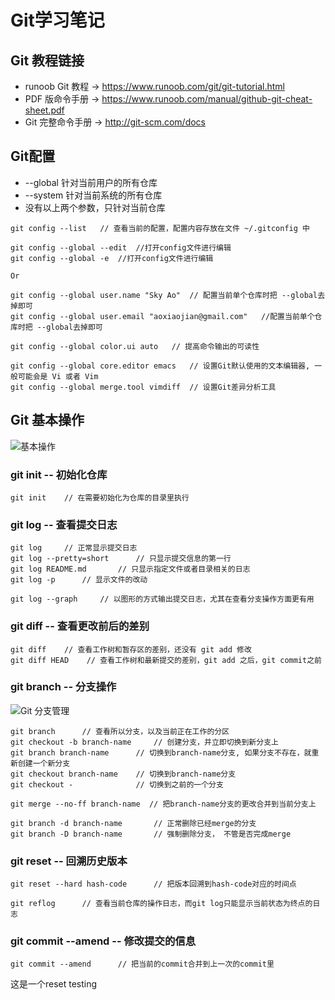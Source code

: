 # Git学习笔记

## Git 教程链接
 - runoob Git 教程 -> https://www.runoob.com/git/git-tutorial.html
 - PDF 版命令手册 -> https://www.runoob.com/manual/github-git-cheat-sheet.pdf
 - Git 完整命令手册 -> http://git-scm.com/docs

## Git配置
- --global 针对当前用户的所有仓库
- --system 针对当前系统的所有仓库
- 没有以上两个参数，只针对当前仓库
```
git config --list   // 查看当前的配置，配置内容存放在文件 ~/.gitconfig 中

git config --global --edit  //打开config文件进行编辑
git config --global -e  //打开config文件进行编辑

Or

git config --global user.name "Sky Ao"  // 配置当前单个仓库时把 --global去掉即可
git config --global user.email "aoxiaojian@gmail.com"   //配置当前单个仓库时把 --global去掉即可

git config --global color.ui auto   // 提高命令输出的可读性

git config --global core.editor emacs   // 设置Git默认使用的文本编辑器, 一般可能会是 Vi 或者 Vim
git config --global merge.tool vimdiff  // 设置Git差异分析工具

```
## Git 基本操作

![基本操作](https://www.runoob.com/wp-content/uploads/2015/02/git-command.jpg "基本操作")

### git init -- 初始化仓库
```
git init    // 在需要初始化为仓库的目录里执行
```

### git log -- 查看提交日志
```
git log     // 正常显示提交日志
git log --pretty=short      // 只显示提交信息的第一行
git log README.md       // 只显示指定文件或者目录相关的日志
git log -p      // 显示文件的改动

git log --graph     // 以图形的方式输出提交日志，尤其在查看分支操作方面更有用
```

### git diff -- 查看更改前后的差别
```
git diff    // 查看工作树和暂存区的差别，还没有 git add 修改
git diff HEAD    // 查看工作树和最新提交的差别，git add 之后，git commit之前
```

### git branch -- 分支操作

![Git 分支管理](https://static.runoob.com/images/svg/git-brance.svg "Git 分支管理")

```
git branch      // 查看所以分支，以及当前正在工作的分区
git checkout -b branch-name     // 创建分支，并立即切换到新分支上
git branch branch-name      // 切换到branch-name分支, 如果分支不存在，就重新创建一个新分支
git checkout branch-name    // 切换到branch-name分支
git checkout -              // 切换到之前的一个分支

git merge --no-ff branch-name  // 把branch-name分支的更改合并到当前分支上

git branch -d branch-name       // 正常删除已经merge的分支
git branch -D branch-name       // 强制删除分支， 不管是否完成merge
```

### git reset -- 回溯历史版本
```
git reset --hard hash-code      // 把版本回溯到hash-code对应的时间点

git reflog      // 查看当前仓库的操作日志，而git log只能显示当前状态为终点的日志
```

### git commit --amend -- 修改提交的信息
```
git commit --amend      // 把当前的commit合并到上一次的commit里 
```

这是一个reset testing
